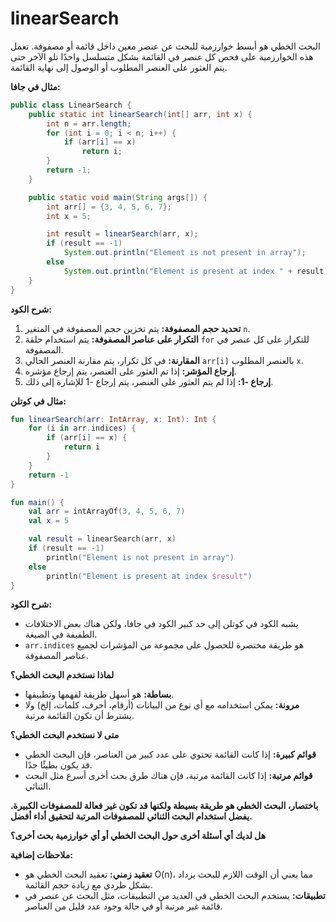 # linearSearch

البحث الخطي هو أبسط خوارزمية للبحث عن عنصر معين داخل قائمة أو مصفوفة. تعمل هذه الخوارزمية على فحص كل عنصر في القائمة بشكل متسلسل واحدًا تلو الآخر حتى يتم العثور على العنصر المطلوب أو الوصول إلى نهاية القائمة.

**مثال في جافا:**

```java
public class LinearSearch {
    public static int linearSearch(int[] arr, int x) {
        int n = arr.length;
        for (int i = 0; i < n; i++) {
            if (arr[i] == x)
                return i;
        }
        return -1;
    }

    public static void main(String args[]) {
        int arr[] = {3, 4, 5, 6, 7};
        int x = 5;

        int result = linearSearch(arr, x);
        if (result == -1)
            System.out.println("Element is not present in array");
        else
            System.out.println("Element is present at index " + result);
    }
}

```

**شرح الكود:**

1. **تحديد حجم المصفوفة:** يتم تخزين حجم المصفوفة في المتغير `n`.
2. **التكرار على عناصر المصفوفة:** يتم استخدام حلقة `for` للتكرار على كل عنصر في المصفوفة.
3. **المقارنة:** في كل تكرار، يتم مقارنة العنصر الحالي `arr[i]` بالعنصر المطلوب `x`.
4. **إرجاع المؤشر:** إذا تم العثور على العنصر، يتم إرجاع مؤشره.
5. **إرجاع -1:** إذا لم يتم العثور على العنصر، يتم إرجاع -1 للإشارة إلى ذلك.

**مثال في كوتلن:**

```kotlin
fun linearSearch(arr: IntArray, x: Int): Int {
    for (i in arr.indices) {
        if (arr[i] == x) {
            return i
        }
    }
    return -1
}

fun main() {
    val arr = intArrayOf(3, 4, 5, 6, 7)
    val x = 5

    val result = linearSearch(arr, x)
    if (result == -1)
        println("Element is not present in array")
    else
        println("Element is present at index $result")
}

```

**شرح الكود:**

- يشبه الكود في كوتلن إلى حد كبير الكود في جافا، ولكن هناك بعض الاختلافات الطفيفة في الصيغة.
- `arr.indices` هو طريقة مختصرة للحصول على مجموعة من المؤشرات لجميع عناصر المصفوفة.

**لماذا نستخدم البحث الخطي؟**

- **بساطة:** هو أسهل طريقة لفهمها وتطبيقها.
- **مرونة:** يمكن استخدامه مع أي نوع من البيانات (أرقام، أحرف، كلمات، إلخ) ولا يشترط أن تكون القائمة مرتبة.

**متى لا نستخدم البحث الخطي؟**

- **قوائم كبيرة:** إذا كانت القائمة تحتوي على عدد كبير من العناصر، فإن البحث الخطي قد يكون بطيئًا جدًا.
- **قوائم مرتبة:** إذا كانت القائمة مرتبة، فإن هناك طرق بحث أخرى أسرع مثل البحث الثنائي.

**باختصار، البحث الخطي هو طريقة بسيطة ولكنها قد تكون غير فعالة للمصفوفات الكبيرة. يفضل استخدام البحث الثنائي للمصفوفات المرتبة لتحقيق أداء أفضل.**

**هل لديك أي أسئلة أخرى حول البحث الخطي أو أي خوارزمية بحث أخرى؟**

**ملاحظات إضافية:**

- **تعقيد زمني:** تعقيد البحث الخطي هو O(n)، مما يعني أن الوقت اللازم للبحث يزداد بشكل طردي مع زيادة حجم القائمة.
- **تطبيقات:** يستخدم البحث الخطي في العديد من التطبيقات، مثل البحث عن عنصر في قائمة غير مرتبة أو في حالة وجود عدد قليل من العناصر.